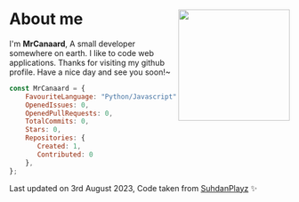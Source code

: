 # About me <img align="right" src="https://avatars.githubusercontent.com/u/141297957?v=4" width="200" />
I'm **MrCanaard**, A small developer somewhere on earth. I like to code web applications. 
Thanks for visiting my github profile. Have a nice day and see you soon!~
```js
const MrCanaard = {
    FavouriteLanguage: "Python/Javascript",
    OpenedIssues: 0,
    OpenedPullRequests: 0,
    TotalCommits: 0,
    Stars: 0,
    Repositories: {
       Created: 1,
       Contributed: 0
    },
};
```
<!-- Last updated on Thu Aug 03 2023 06:07:37 GMT+0000 (Coordinated Universal Time) -->
Last updated on 3rd August 2023, Code taken from [SuhdanPlayz](https://github.com/SudhanPlayz) ✨
